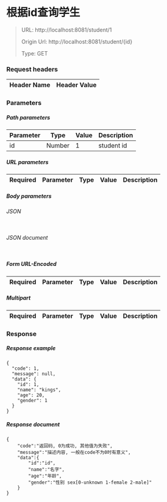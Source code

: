 # 根据id查询学生

> URL: http://localhost:8081/student/1
>
> Origin Url: http://localhost:8081/student/{id}
>
> Type: GET


### Request headers

|Header Name| Header Value|
|---------|------|

### Parameters

##### Path parameters

| Parameter | Type | Value | Description |
|---------|------|------|------------|
|id|Number|1|student id|


##### URL parameters

|Required| Parameter | Type | Value | Description |
|---------|---------|------|------|------------|


##### Body parameters

###### JSON

```

```

###### JSON document

```

```


##### Form URL-Encoded
|Required| Parameter | Type | Value | Description |
|---------|---------|------|------|------------|


##### Multipart
|Required | Parameter | Type | Value | Description |
|---------|---------|------|------|------------|


### Response

##### Response example

```
{
  "code": 1,
  "message": null,
  "data": {
    "id": 1,
    "name": "kings",
    "age": 20,
    "gender": 1
  }
}
```

##### Response document
```
{
	"code":"返回码, 0为成功, 其他值为失败",
	"message":"描述内容, 一般在code不为0时有意义",
	"data":{
		"id":"id",
		"name":"名字",
		"age":"年龄",
		"gender":"性别 sex[0-unknown 1-female 2-male]"
	}
}
```


